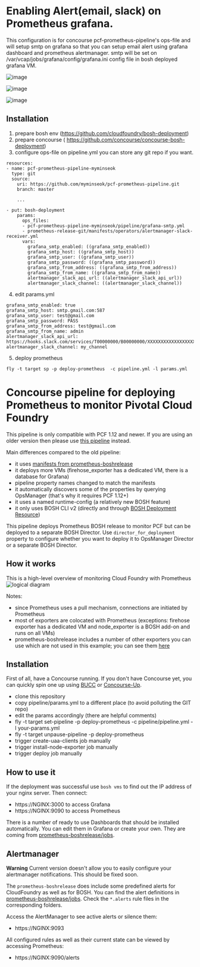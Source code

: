 # Enabling Alert(email, slack) on Prometheus grafana.
This configuration is for concourse pcf-prometheus-pipeline's ops-file and will setup smtp on grafana so that you can setup email alert using grafana dashboard and prometheus alertmanager.
smtp will be set on /var/vcap/jobs/grafana/config/grafana.ini config file in bosh deployed grafana VM.


![image](/deploy-prometheus.png "deploy-prometheus")

![image](/grafana-smtp.png "testing grafana smtp")

![image](/grafana-alert-email.png "testing grafana-alert-email")


## Installation
1. prepare bosh env (https://github.com/cloudfoundry/bosh-deployment)
2. prepare concourse ( https://github.com/concourse/concourse-bosh-deployment)
3. configure ops-file on pipeline.yml
  you can store any git repo if you want.
```
resources:
- name: pcf-prometheus-pipeline-myminseok
  type: git
  source:
    uri: https://github.com/myminseok/pcf-prometheus-pipeline.git
    branch: master

    ...

- put: bosh-deployment
    params:
      ops_files:
      - pcf-prometheus-pipeline-myminseok/pipeline/grafana-smtp.yml
      - prometheus-release-git/manifests/operators/alertmanager-slack-receiver.yml
      vars:
        grafana_smtp_enabled: ((grafana_smtp_enabled))
        grafana_smtp_host: ((grafana_smtp_host))
        grafana_smtp_user: ((grafana_smtp_user))
        grafana_smtp_password: ((grafana_smtp_password))
        grafana_smtp_from_address: ((grafana_smtp_from_address))
        grafana_smtp_from_name: ((grafana_smtp_from_name))
        alertmanager_slack_api_url: ((alertmanager_slack_api_url))
        alertmanager_slack_channel: ((alertmanager_slack_channel))

```
4. edit params.yml
```
grafana_smtp_enabled: true
grafana_smtp_host: smtp.gmail.com:587
grafana_smtp_user: test@gmail.com
grafana_smtp_password: PASS
grafana_smtp_from_address: test@gmail.com
grafana_smtp_from_name: admin
alertmanager_slack_api_url: https://hooks.slack.com/services/T00000000/B00000000/XXXXXXXXXXXXXXXXXXXXXXXX
alertmanager_slack_channel: my_channel

```

5. deploy prometheus

```
fly -t target sp -p deploy-prometheus  -c pipeline.yml -l params.yml

```




# Concourse pipeline for deploying Prometheus to monitor Pivotal Cloud Foundry

This pipeline is only compatible with PCF 1.12 and newer. If you are using an older version then please use [this pipeline](https://github.com/pivotal-cf/prometheus-on-PCF/tree/74fba4b3401340278d9cb66b4a8076b328de37b8) instead.

Main differences compared to the old pipeline:

- it uses [manifests from prometheus-boshrelease](https://github.com/bosh-prometheus/prometheus-boshrelease/tree/master/manifests)
- it deploys more VMs (firehose_exporter has a dedicated VM, there is a database for Grafana)
- pipeline property names changed to match the manifests
- it automatically discovers some of the properties by querying OpsManager (that's why it requires PCF 1.12+)
- it uses a named runtime-config (a relatively new BOSH feature)
- it only uses BOSH CLI v2 (directly and through [BOSH Deployment Resource](https://github.com/cloudfoundry/bosh-deployment-resource))

This pipeline deploys Prometheus BOSH release to monitor PCF but can be deployed to a separate BOSH Director.
Use `director_for_deployment` property to configure whether you want to deploy it to OpsManager Director or a separate BOSH Director.

## How it works

This is a high-level overview of monitoring Cloud Foundry with Prometheus
![logical diagram](https://github.com/pivotal-cf/pcf-prometheus-pipeline/blob/master/docs/logical-diagram.png)

Notes:

- since Prometheus uses a pull mechanism, connections are initiated by Prometheus
- most of exporters are colocated with Prometheus (exceptions: firehose exporter has a dedicated VM and node_exporter is a BOSH add-on and runs on all VMs)
- prometheus-boshrelease includes a number of other exporters you can use which are not used in this example; you can see them [here](https://github.com/cloudfoundry-community/prometheus-boshrelease/tree/master/manifests/operators)

## Installation

First of all, have a Concourse running. If you don't have Concourse yet, you can quickly spin one up using [BUCC](https://github.com/starkandwayne/bucc) or [Concourse-Up](https://github.com/EngineerBetter/concourse-up).

- clone this repository
- copy pipeline/params.yml to a different place (to avoid polluting the GIT repo)
- edit the params accordingly (there are helpful comments)
- fly -t target set-pipeline -p deploy-prometheus -c pipeline/pipeline.yml -l your-params.yml
- fly -t target unpause-pipeline -p deploy-prometheus
- trigger create-uaa-clients job manually
- trigger install-node-exporter job manually
- trigger deploy job manually

## How to use it

If the deployment was successful use ```bosh vms``` to find out the IP address of your nginx server. Then connect:

- https://NGINX:3000 to access Grafana
- https://NGINX:9090 to access Prometheus

There is a number of ready to use Dashboards that should be installed automatically. You can edit them in Grafana or create your own. They are coming from [prometheus-boshrelease/jobs](https://github.com/cloudfoundry-community/prometheus-boshrelease/tree/master/jobs).

## Alertmanager

**Warning**
Current version doesn't allow you to easily configure your alertmanager notifications. This should be fixed soon.

The `prometheus-boshrelease` does include some predefined alerts for CloudFoundry as well as for BOSH. You can find the alert definitions in [prometheus-boshrelease/jobs](https://github.com/cloudfoundry-community/prometheus-boshrelease/tree/master/jobs). Check the `*.alerts` rule files in the corresponding folders.

Access the AlertManager to see active alerts or silence them:

- https://NGINX:9093

All configured rules as well as their current state can be viewed by accessing Prometheus:

- https://NGINX:9090/alerts
